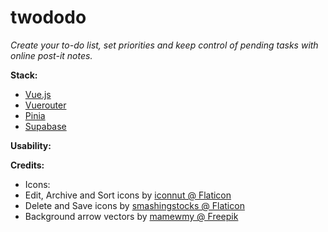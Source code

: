 # twododo

<i>Create your to-do list, set priorities and keep control of pending tasks with online post-it notes.</i>

<b>Stack:</b>

<ul>
<li><a href="https://vuejs.org/">Vue.js</a></li>
<li><a href="https://router.vuejs.org/">Vuerouter</a></li>
<li><a href="https://pinia.vuejs.org/">Pinia</a></li>
<li><a href="https://app.supabase.com">Supabase</a></li>
</ul>

<b>Usability:</b>

<ul>
</ul>

<b>Credits:</b>

<ul>
<li>Icons:</li>
        <!-- <li>Delete icon by <a href="https://www.flaticon.com/free-icons/" title="icons">TA iF TKN @ Flaticon</a></li> -->
        <li>Edit, Archive and Sort icons by <a href="https://www.flaticon.com/free-icons/pencil" title="pencil icons">iconnut @ Flaticon</a></li>
        <li>Delete and Save icons by <a href="https://www.flaticon.com/free-icons/floppy-disk" title="floppy disk icons">smashingstocks @ Flaticon</a></li>
        <!-- <li>Sort icon by <a href="https://www.flaticon.com/free-icons/business-and-finance" title="business and finance icons">Design Circle @ Flaticon</a></li> -->
<li>Background arrow vectors by <a href="https://www.freepik.com/free-vector/set-hand-drawn-black-arrow-sign-symbol-element-doodle-design_20338992.htm#query=doodle%20design&position=13&from_view=keyword">mamewmy @ Freepik</a></li>
</ul>
